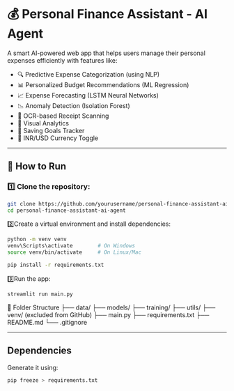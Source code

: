 # 💰 Personal Finance Assistant - AI Agent

A smart AI-powered web app that helps users manage their personal expenses efficiently with features like:

- 🔍 Predictive Expense Categorization (using NLP)
- 📊 Personalized Budget Recommendations (ML Regression)
- 📈 Expense Forecasting (LSTM Neural Networks)
- 📉 Anomaly Detection (Isolation Forest)
- 🧾 OCR-based Receipt Scanning
- 📅 Visual Analytics
- 🎯 Saving Goals Tracker
- 💱 INR/USD Currency Toggle

---

## 🚀 How to Run

### 1️⃣ Clone the repository:

```bash
git clone https://github.com/yourusername/personal-finance-assistant-ai-agent.git
cd personal-finance-assistant-ai-agent
```

2️⃣Create a virtual environment and install dependencies:

```bash
python -m venv venv
venv\Scripts\activate        # On Windows
source venv/bin/activate     # On Linux/Mac

pip install -r requirements.txt
```

3️⃣Run the app:

```bash
streamlit run main.py
```

📂 Folder Structure
├── data/
├── models/
├── training/
├── utils/
├── venv/ (excluded from GitHub)
├── main.py
├── requirements.txt
├── README.md
└── .gitignore

---

## Dependencies

Generate it using:

```bash
pip freeze > requirements.txt
```
